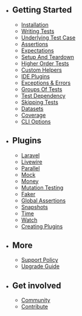 - ## Getting Started
  - [Installation](/docs/installation)
  - [Writing Tests](/docs/writing-tests)
  - [Underlying Test Case](/docs/underlying-test-case)
  - [Assertions](/docs/assertions)
  - [Expectations](/docs/expectations)
  - [Setup And Teardown](/docs/setup-and-teardown)
  - [Higher Order Tests](/docs/higher-order-tests)
  - [Custom Helpers](/docs/helpers)
  - [IDE Plugins](/docs/ide-plugins)
  - [Exceptions & Errors](/docs/exceptions-and-errors)
  - [Groups Of Tests](/docs/groups)
  - [Test Dependency](/docs/test-dependency)  
  - [Skipping Tests](/docs/skipping-tests)
  - [Datasets](/docs/datasets)
  - [Coverage](/docs/coverage)
  - [CLI Options](/docs/cli-options)
- ## Plugins
  - [Laravel](/docs/plugins/laravel)
  - [Livewire](/docs/plugins/livewire)
  - [Parallel](/docs/plugins/parallel)
  - [Mock](/docs/plugins/mock)
  - [Money](/docs/plugins/money)
  - [Mutation Testing](/docs/plugins/mutation-testing)
  - [Faker](/docs/plugins/faker)
  - [Global Assertions](/docs/plugins/global-assertions)
  - [Snapshots](/docs/plugins/snapshots)
  - [Time](/docs/plugins/time)
  - [Watch](/docs/plugins/watch)
  - [Creating Plugins](/docs/plugins/creating-plugins)
- ## More
  - [Support Policy](/docs/support-policy)
  - [Upgrade Guide](/docs/upgrade-guide)
- ## Get involved
  - [Community](/docs/community)
  - [Contribute](/docs/contribute)
